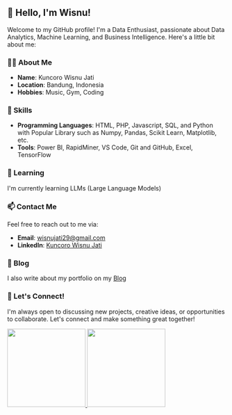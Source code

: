 ## 👋 Hello, I'm Wisnu!

Welcome to my GitHub profile! I'm a Data Enthusiast, passionate about Data Analytics, Machine Learning, and Business Intelligence. Here's a little bit about me:

### 👨‍💻 About Me
- **Name**: Kuncoro Wisnu Jati
- **Location**: Bandung, Indonesia
- **Hobbies**: Music, Gym, Coding

### 🔧 Skills
- **Programming Languages**: HTML, PHP, Javascript, SQL, and Python with Popular Library such as Numpy, Pandas, Scikit Learn, Matplotlib, etc.
- **Tools**: Power BI, RapidMiner, VS Code, Git and GitHub, Excel, TensorFlow

### 🌱 Learning
I'm currently learning LLMs (Large Language Models)

### 📫 Contact Me
Feel free to reach out to me via:
- **Email**: [wisnujati29@gmail.com](mailto:wisnujati29@gmail.com)
- **LinkedIn**: [Kuncoro Wisnu Jati](https://www.linkedin.com/in/kuncorowisnujati/)

### 📜 Blog
I also write about my portfolio on my [Blog](https://wisnukuncoro.framer.website/)

### 🚀 Let's Connect!
I'm always open to discussing new projects, creative ideas, or opportunities to collaborate. Let's connect and make something great together!

<p align="left">
<a href="https://github.com/wisnukuncoro">
  <img height="180em" src="https://github-readme-stats-eight-theta.vercel.app/api?username=wisnukuncoro&show_icons=true&theme=algolia&include_all_commits=true&count_private=true"/>
  <img height="180em" src="https://github-readme-stats-eight-theta.vercel.app/api/top-langs/?username=wisnukuncoro&layout=compact&langs_count=8&theme=algolia"/>
</a>
</p>
